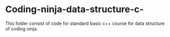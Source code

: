 # Coding-ninja-data-structure-c-
This folder consist of code for standard basic c++ course for data structure of coding ninja.
